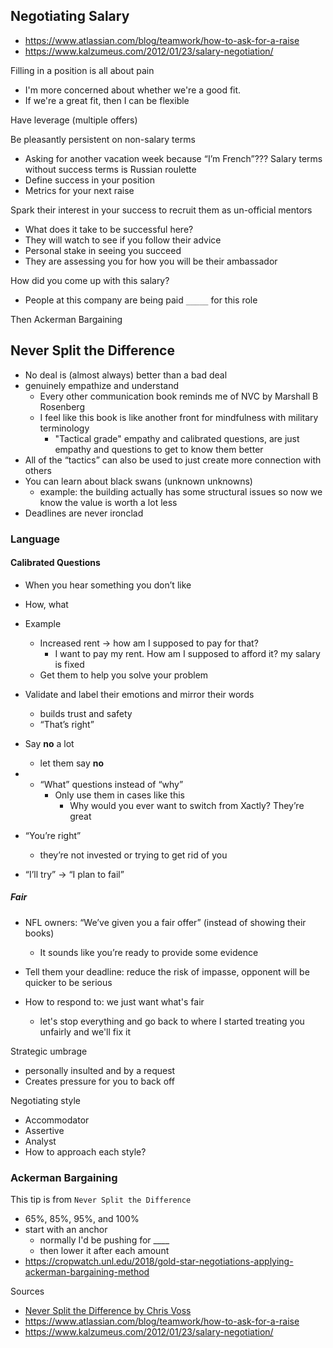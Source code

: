 ## Negotiating Salary
- https://www.atlassian.com/blog/teamwork/how-to-ask-for-a-raise
- https://www.kalzumeus.com/2012/01/23/salary-negotiation/

Filling in a position is all about pain
* I'm more concerned about whether we're a good fit.
* If we're a great fit, then I can be flexible


Have leverage (multiple offers)

Be pleasantly persistent on non-salary terms
* Asking for another vacation week because “I’m French”???
Salary terms without success terms is Russian roulette
* Define success in your position
* Metrics for your next raise

Spark their interest in your success to recruit them as un-official mentors
* What does it take to be successful here?
* They will watch to see if you follow their advice
* Personal stake in seeing you succeed
* They are assessing you for how you will be their ambassador

How did you come up with this salary?
* People at this company are being paid `_____` for this role

Then Ackerman Bargaining



## Never Split the Difference
* No deal is (almost always) better than a bad deal
* genuinely empathize and understand
    * Every other communication book reminds me of NVC by Marshall B Rosenberg
    * I feel like this book is like another front for mindfulness with military terminology
        * "Tactical grade" empathy and calibrated questions, are just empathy and questions to get to know them better
* All of the “tactics” can also be used to just create more connection with others
* You can learn about black swans (unknown unknowns)
    * example: the building actually has some structural issues so now we know the value is worth a lot less
* Deadlines are never ironclad

### Language

#### Calibrated Questions
* When you hear something you don’t like
* How, what
* Example
    * Increased rent -> how am I supposed to pay for that?
        * I want to pay my rent. How am I supposed to afford it? my salary is fixed
    * Get them to help you solve your problem

* Validate and label their emotions and mirror their words
    * builds trust and safety
    * “That’s right”
* Say **no** a lot
    * let them say **no**
* * “What” questions instead of “why”
    * Only use them in cases like this
        * Why would you ever want to switch from Xactly? They’re great

* “You’re right”
    * they’re not invested or trying to get rid of you
* “I’ll try” -> “I plan to fail”

##### Fair
* NFL owners: “We’ve given you a fair offer” (instead of showing their books)
    * It sounds like you’re ready to provide some evidence

* Tell them your deadline: reduce the risk of impasse, opponent will be quicker to be serious
* How to respond to: we just want what's fair
    * let's stop everything and go back to where I started treating you unfairly and we'll fix it

        


Strategic umbrage
* personally insulted and by a request
* Creates pressure for you to back off


Negotiating style
* Accommodator
* Assertive
* Analyst
* How to approach each style?


### Ackerman Bargaining
This tip is from `Never Split the Difference`
- 65%, 85%, 95%, and 100%
- start with an anchor
   - normally I'd be pushing for ____
   - then lower it after each amount
- https://cropwatch.unl.edu/2018/gold-star-negotiations-applying-ackerman-bargaining-method


Sources
- [Never Split the Difference by Chris Voss](https://www.torontopubliclibrary.ca/detail.jsp?Entt=RDM3407306&R=3407306)
- https://www.atlassian.com/blog/teamwork/how-to-ask-for-a-raise
- https://www.kalzumeus.com/2012/01/23/salary-negotiation/

